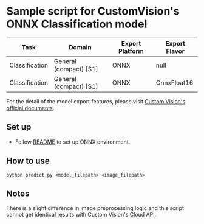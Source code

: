 # Sample script for CustomVision's ONNX Classification model

| Task | Domain | Export Platform | Export Flavor |
|------|--------|-----------------|---------------|
| Classification | General (compact) [S1] | ONNX | null |
| Classification | General (compact) [S1] | ONNX | OnnxFloat16 |



For the detail of the model export features, please visit [Custom Vision's official documents](https://docs.microsoft.com/en-us/azure/cognitive-services/custom-vision-service/).

## Set up
- Follow [README](../README.md) to set up ONNX environment.

## How to use
```
python predict.py <model_filepath> <image_filepath>
```

## Notes
There is a slight difference in image preprocessing logic and this script cannot get identical results with Custom Vision's Cloud API.
